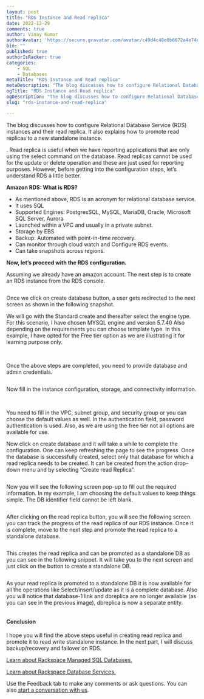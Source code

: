 ```yaml
---
layout: post
title: "RDS Instance and Read replica"
date: 2022-12-29
comments: true
author: Vinay Kumar
authorAvatar: 'https://secure.gravatar.com/avatar/c49d4c48e0b6672a4e74e5ddc72af910'
bio: ""
published: true
authorIsRacker: true
categories:
    - SQL 
    - Databases
metaTitle: "RDS Instance and Read replica"
metaDescription: "The blog discusses how to configure Relational Database Service (RDS) instances and their read replica. It also explains how to promote read replicas to a new standalone instance."
ogTitle: "RDS Instance and Read replica"
ogDescription: "The blog discusses how to configure Relational Database Service (RDS) instances and their read replica. It also explains how to promote read replicas to a new standalone instance."
slug: "rds-instance-and-read-replica"

---
```


The blog discusses how to configure Relational Database Service (RDS) instances and their read replica. It also explains how to promote read replicas to a new standalone instance. 
<!--more-->

. Read replica is useful when we have reporting applications that are only using the select command on the database. Read replicas cannot be used for the update or delete operation and these are just used for reporting purposes. However, before getting into the configuration steps, let’s understand RDS a little better. 

**Amazon RDS: What is RDS?**

-	As mentioned above, RDS is an acronym for relational database service.
-	It uses SQL
-	Supported Engines: PostgresSQL, MySQL, MariaDB, Oracle, Microsoft SQL Server, Aurora
-	Launched within a VPC and usually in a private subnet.
-	Storage by EBS
-	Backup: Automated with point-in-time recovery.
-	Can monitor through cloud watch and Configure RDS events. 
-	Can take snapshots across regions.

**Now, let’s proceed with the RDS configuration.**

Assuming we already have an amazon account. The next step is to create an RDS instance from the RDS console.

<img src=Picture1.png title="" alt="">

Once we click on create database button, a user gets redirected to the next screen as shown in the following snapshot. 
<img src=Picture2.png title="" alt="">

We will go with the Standard create and thereafter select the engine type. For this scenario, I have chosen MYSQL engine and version 5.7.40 Also depending on the requirements you can choose template type. In this example, I have opted for the Free tier option as we are illustrating it for learning purpose only.
<img src=Picture3.png title="" alt="">

<img src=Picture4.png title="" alt="">

<img src=Picture5.png title="" alt="">

Once the above steps are completed, you need to provide database and admin credentials.

<img src=Picture6.png title="" alt="">

Now fill in the instance configuration, storage, and connectivity information.

<img src=Picture7.png title="" alt="">
<img src=Picture8.png title="" alt="">
<img src=Picture9.png title="" alt="">
<img src=Picture10.png title="" alt="">
<img src=Picture11.png title="" alt="">


You need to fill in the VPC, subnet group, and security group or you can choose the default values as well. In the authentication field, password authentication is used. Also, as we are using the free tier not all options are available for use.

Now click on create database and it will take a while to complete the configuration. One can keep refreshing the page to see the progress 
<img src=Picture12.png title="" alt="">
Once the database is successfully created, select only that database for which a read replica needs to be created. It can be created from the action drop-down menu and by selecting “Create read Replica”.

<img src=Picture13.png title="" alt="">

Now you will see the following screen pop-up to fill out the required information. In my example, I am choosing the default values to keep things simple. The DB identifier field cannot be left blank.

<img src=Picture14.png title="" alt="">

After clicking on the read replica button, you will see the following screen. you can track the progress of the read replica of our RDS instance. Once it is complete, move to the next step and promote the read replica to a standalone database.

<img src=Picture15.png title="" alt="">

This creates the read replica and can be promoted as a standalone DB as you can see in the following snippet. It will take you to the next screen and just click on the button to create a standalone DB.

<img src=Picture16.png title="" alt="">

As your read replica is promoted to a standalone DB it is now available for all the operations like Select/insert/update as it is a complete database. Also you will notice that  database-1 link and dbreplica are no longer available (as you can see in the previous image), dbreplica is now a separate entity. 

<img src=Picture17.png title="" alt="">

#### Conclusion

 I hope you will find the above steps useful in creating read replica and promote it to read write standalone instance. In the next part, I will discuss backup/recovery and failover on RDS.





























<a class="cta purple" id="cta" href="https://www.rackspace.com/data/managed-sql">Learn about Rackspace Managed SQL Databases.</a>

<a class="cta purple" id="cta" href="https://www.rackspace.com/data/databases"> Learn about Rackspace Database Services.</a>

Use the Feedback tab to make any comments or ask questions. You can also
[start a conversation with us](https://www.rackspace.com/contact).
